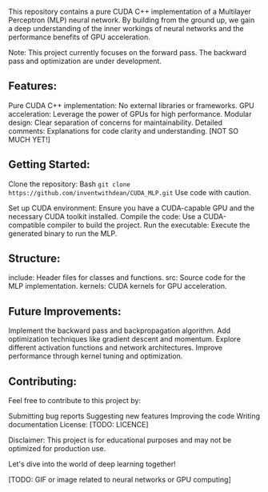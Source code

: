 This repository contains a pure CUDA C++ implementation of a Multilayer Perceptron (MLP) neural network. By building from the ground up, we gain a deep understanding of the inner workings of neural networks and the performance benefits of GPU acceleration.

Note: This project currently focuses on the forward pass. The backward pass and optimization are under development.

## Features:

Pure CUDA C++ implementation: No external libraries or frameworks.
GPU acceleration: Leverage the power of GPUs for high performance.
Modular design: Clear separation of concerns for maintainability.
Detailed comments: Explanations for code clarity and understanding. [NOT SO MUCH YET!]
## Getting Started:
Clone the repository:
Bash
`git clone https://github.com/inventwithdean/CUDA_MLP.git`
Use code with caution.

Set up CUDA environment: Ensure you have a CUDA-capable GPU and the necessary CUDA toolkit installed.
Compile the code: Use a CUDA-compatible compiler to build the project.
Run the executable: Execute the generated binary to run the MLP.
## Structure:

include: Header files for classes and functions.
src: Source code for the MLP implementation.
kernels: CUDA kernels for GPU acceleration.
## Future Improvements:

Implement the backward pass and backpropagation algorithm.
Add optimization techniques like gradient descent and momentum.
Explore different activation functions and network architectures.
Improve performance through kernel tuning and optimization.
## Contributing:

Feel free to contribute to this project by:

Submitting bug reports
Suggesting new features
Improving the code
Writing documentation
License:
[TODO: LICENCE]

Disclaimer: This project is for educational purposes and may not be optimized for production use.

Let's dive into the world of deep learning together!

[TODO: GIF or image related to neural networks or GPU computing]
